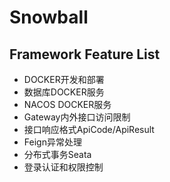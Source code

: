# Snowball

## Framework Feature List

* DOCKER开发和部署
* 数据库DOCKER服务
* NACOS DOCKER服务
* Gateway内外接口访问限制
* 接口响应格式ApiCode/ApiResult
* Feign异常处理
* 分布式事务Seata
* 登录认证和权限控制